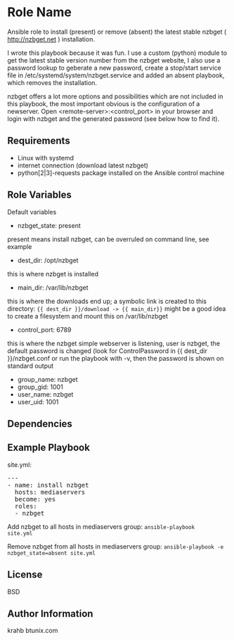 Role Name
=========

Ansible role to install (present) or remove (absent) the latest stable nzbget ( http://nzbget.net ) installation.

I wrote this playbook because it was fun. I use a custom (python) module to get the latest stable version number from the nzbget website, I also use a password lookup to geberate a new password, create a stop/start service file in /etc/systemd/system/nzbget.service and added an absent playbook, which removes the installation.

nzbget offers a lot more options and possibilities which are not included in this playbook, the most important obvious is the configuration of a newserver. Open &lt;remote-server&gt;:&lt;control_port&gt; in your browser and login with nzbget and the generated password (see below how to find it).


Requirements
------------

- Linux with systemd
- internet connection (download latest nzbget)
- python[2|3]-requests package installed on the Ansible control machine


Role Variables
--------------

Default variables
- nzbget_state: present

present means install nzbget, can be overruled on command line, see example
- dest_dir: /opt/nzbget

this is where nzbget is installed
- main_dir: /var/lib/nzbget

this is where the downloads end up;
a symbolic link is created to this directory:
<code>{{ dest_dir }}/download -> {{ main_dir}}</code>
might be a good idea to create a filesystem and mount this on /var/lib/nzbget
- control_port: 6789

this is where the nzbget simple webserver is listening, user is nzbget,
the default password is changed (look for ControlPassword in {{ dest_dir }}/nzbget.conf
or run the playbook with -v, then the password is shown on standard output
- group_name: nzbget
- group_gid: 1001
- user_name: nzbget
- user_uid: 1001


Dependencies
------------


Example Playbook
----------------
site.yml:
<pre>
---
- name: install nzbget
  hosts: mediaservers
  become: yes
  roles:
  - nzbget
</pre>
Add nzbget to all hosts in mediaservers group:
<code>ansible-playbook site.yml</code>

Remove nzbget from all hosts in mediaservers group:
<code>ansible-playbook -e nzbget_state=absent site.yml</code>


License
-------

BSD

Author Information
------------------

krahb
btunix.com

